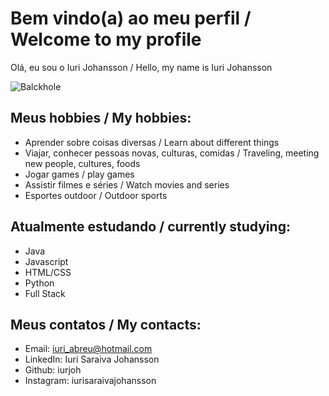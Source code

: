 # Bem vindo(a) ao meu perfil / Welcome to my profile

Olá, eu sou o Iuri Johansson / Hello, my name is Iuri Johansson

![Balckhole](https://user-images.githubusercontent.com/106112049/174338078-e818b94b-61c8-46c4-9f15-aad898937ad5.jpg)

## Meus hobbies / My hobbies:

- Aprender sobre coisas diversas / Learn about different things
- Viajar, conhecer pessoas novas, culturas, comidas / Traveling, meeting new people, cultures, foods
- Jogar games / play games
- Assistir filmes e séries / Watch movies and series
- Esportes outdoor / Outdoor sports

## Atualmente estudando / currently studying:

- Java
- Javascript
- HTML/CSS
- Python
- Full Stack

## Meus contatos / My contacts:

- Email: iuri_abreu@hotmail.com
- LinkedIn: Iuri Saraiva Johansson
- Github: iurjoh
- Instagram: iurisaraivajohansson
